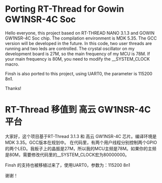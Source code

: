# Porting RT-Thread for Gowin GW1NSR-4C Soc

Hello everyone, this project based on RT-THREAD NANO 3.1.3 and GOWIN GW1NSR-4C Soc chip. The compilation environment is MDK 5.35. The GCC version will be developed in the future. In this code, two user threads are running and two leds are controlled. The crystal oscillator on my development board is 27M, so the main frequency of my MCU is 78M. If your main frequency is 80M, you need to modify the __SYSTEM_CLOCK macro.

Finsh is also ported to this project, using UART0, the parameter is 115200 8n1.

Thanks!


# RT-Thread 移值到 高云 GW1NSR-4C 平台

大家好，这个项目基于RT-Thread 3.1.3 和 高云 GW1NSR-4C 芯片。编译环境是 MDK 3.35。GCC版本在规划中。
在代码里，有两个用户线程分别控制两个GPIO的两个LED。我板子上的晶振是27M，所以我的MCU主频是78M。如果你的主频是80M，需要修改代码里的__SYSTEM_CLOCK宏为80000000。

Finsh 的支持也被移植过来了，使用UART0，参数为：115200 8n1

谢谢！
